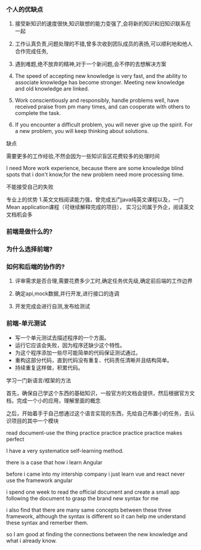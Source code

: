 ### 个人的优缺点

1. 接受新知识的速度很快,知识联想的能力变强了,会将新的知识和旧知识联系在一起
2. 工作认真负责,问题处理的不错,曾多次收到团队成员的表扬,可以顺利地和他人合作完成任务,
3. 遇到难题,绝不放弃的精神,对于一个新问题,会不停的去想解决方案
4. The speed of accepting new knowledge is very fast, and the ability to associate knowledge has become stronger. Meeting new knowledge and old knowledge are linked.
2. Work conscientiously and responsibly, handle problems well, have received praise from pm many times, and can cooperate with others to complete the task.

3. If you encounter a difficult problem, you will never give up the spirit. For a new problem, you will keep thinking about solutions.

缺点

需要更多的工作经验,不然会因为一些知识盲区花费较多的处理时间

I need More work experience, because there are some knowledge blind spots that i don't know,for the new problem need more processing time.

不能接受自己的失败

专业上的优势
1.英文文档阅读能力强，曾完成五门java纯英文课程以及，一门Mean application课程（可继续解释完成的项目），
实习公司属于外企，阅读英文文档机会多

### 前端是做什么的?

### 为什么选择前端?

### 如何和后端的协作的?

1. 评审需求是否合理,需要花费多少工时,确定任务优先级,确定前后端的工作边界

2. 确定api,mock数据,并行开发,进行接口的连调
3. 开发完成会进行自测,发布给测试

### 前端-单元测试

- 写一个单元测试去描述程序的一个方面。
- 运行它应该会失败，因为程序还缺少这个特性。
- 为这个程序添加一些尽可能简单的代码保证测试通过。
- 重构这部分代码，直到代码没有重复、代码责任清晰并且结构简单。
- 持续重复这样做，积累代码。

学习一门新语言/框架的方法

首先，确保自己学这个东西的基础知识，一般官方的文档会提供，然后根据官方文档，完成一个小的应用，理解里面的概念

之后，开始着手于自己想通过这个语言实现的东西，先给自己布置小的任务，去认识项目的其中一个模块

read document-use the thing practice practice practice practice makes perfect



I have a very systematice self-learning method.

there is a case that how i learn Angular

before i came into my intership company i just learn vue and react never use the framework angular

i spend one week to read the official document and create a small app following the document to grasp the brand new syntax for me

i also find that there are many same concepts  between these three framework, although the syntax is different so it can help me understand these syntax and remerber them.

so I am good at finding the connections between the new knowledge and what i already know.
